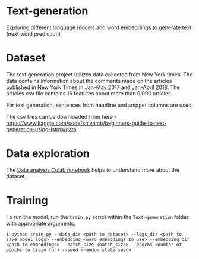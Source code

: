 # Text-generation
Exploring different language models and word embeddings to generate text (next word prediction)

# Dataset
The text generation project utilizes data collected from New York times. The data contains information about the comments made on the articles published in New York Times in Jan-May 2017 and Jan-April 2018. The articles csv file contains 16 features about more than 9,000 articles.

For text generation, sentences from headline and snippet columns are used.

The csv files can be downloaded from here - https://www.kaggle.com/code/shivamb/beginners-guide-to-text-generation-using-lstms/data

# Data exploration
The [Data analysis Colab notebook](https://colab.research.google.com/drive/1HNRpc6PxcjBO_-swXn2DVgFUwpYtOLN2#scrollTo=TdVxoIfAjCb8) helps to understand more about the dataset. 

# Training
To run the model, run the `train.py` script within the `Text-generation` folder with appropriate arguments.

```
$ python train.py --data_dir <path to dataset> --logs_dir <path to save model logs> --embedding <word embeddings to use> --embedding_dir <path to embeddings> --batch_size <batch_size> --epochs <number of epochs to train for> --seed <random state seed>
```
